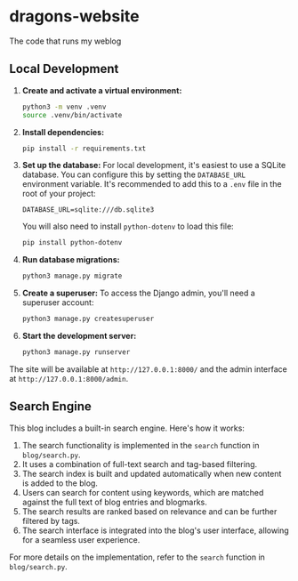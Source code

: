 # dragons-website

The code that runs my weblog

## Local Development

1.  **Create and activate a virtual environment:**
    ```bash
    python3 -m venv .venv
    source .venv/bin/activate
    ```

2.  **Install dependencies:**
    ```bash
    pip install -r requirements.txt
    ```

3.  **Set up the database:**
    For local development, it's easiest to use a SQLite database. You can configure this by setting the `DATABASE_URL` environment variable. It's recommended to add this to a `.env` file in the root of your project:

    ```
    DATABASE_URL=sqlite:///db.sqlite3
    ```

    You will also need to install `python-dotenv` to load this file:
    ```bash
    pip install python-dotenv
    ```

4.  **Run database migrations:**
    ```bash
    python3 manage.py migrate
    ```

5.  **Create a superuser:**
    To access the Django admin, you'll need a superuser account:
    ```bash
    python3 manage.py createsuperuser
    ```

6.  **Start the development server:**
    ```bash
    python3 manage.py runserver
    ```

The site will be available at `http://127.0.0.1:8000/` and the admin interface at `http://127.0.0.1:8000/admin`.

## Search Engine

This blog includes a built-in search engine. Here's how it works:

1. The search functionality is implemented in the `search` function in `blog/search.py`.
2. It uses a combination of full-text search and tag-based filtering.
3. The search index is built and updated automatically when new content is added to the blog.
4. Users can search for content using keywords, which are matched against the full text of blog entries and blogmarks.
5. The search results are ranked based on relevance and can be further filtered by tags.
6. The search interface is integrated into the blog's user interface, allowing for a seamless user experience.

For more details on the implementation, refer to the `search` function in `blog/search.py`.
